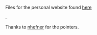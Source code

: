 Files for the personal website found [here](https://ninehundred1.github.io/)

.

Thanks to [nhefner](https://github.com/natehefner/nhefner) for the pointers.

